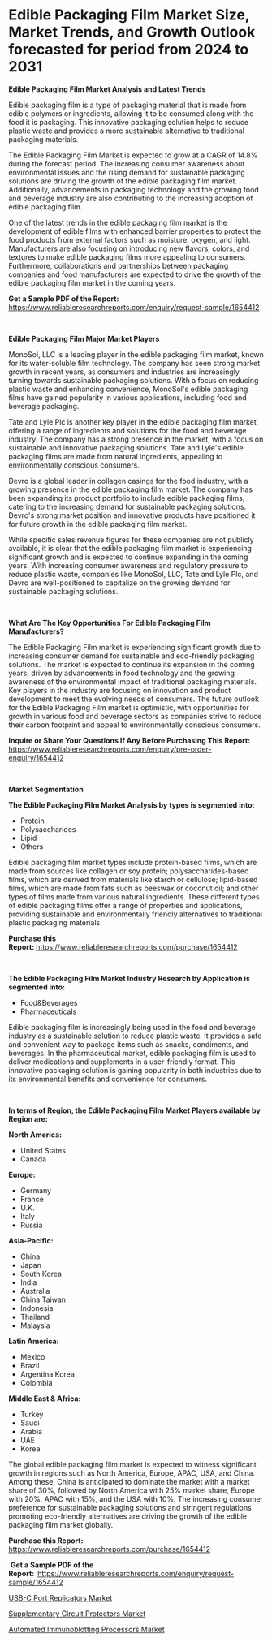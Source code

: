 <p><h1>Edible Packaging Film Market Size, Market Trends, and Growth Outlook forecasted for period from 2024 to 2031</h1></p><p><strong>Edible Packaging Film Market Analysis and Latest Trends</strong></p>
<p><p>Edible packaging film is a type of packaging material that is made from edible polymers or ingredients, allowing it to be consumed along with the food it is packaging. This innovative packaging solution helps to reduce plastic waste and provides a more sustainable alternative to traditional packaging materials.</p><p>The Edible Packaging Film Market is expected to grow at a CAGR of 14.8% during the forecast period. The increasing consumer awareness about environmental issues and the rising demand for sustainable packaging solutions are driving the growth of the edible packaging film market. Additionally, advancements in packaging technology and the growing food and beverage industry are also contributing to the increasing adoption of edible packaging film.</p><p>One of the latest trends in the edible packaging film market is the development of edible films with enhanced barrier properties to protect the food products from external factors such as moisture, oxygen, and light. Manufacturers are also focusing on introducing new flavors, colors, and textures to make edible packaging films more appealing to consumers. Furthermore, collaborations and partnerships between packaging companies and food manufacturers are expected to drive the growth of the edible packaging film market in the coming years.</p></p>
<p><strong>Get a Sample PDF of the Report:&nbsp;</strong> <a href="https://www.reliableresearchreports.com/enquiry/request-sample/1654412">https://www.reliableresearchreports.com/enquiry/request-sample/1654412</a></p>
<p>&nbsp;</p>
<p><strong>Edible Packaging Film Major Market Players</strong></p>
<p><p>MonoSol, LLC is a leading player in the edible packaging film market, known for its water-soluble film technology. The company has seen strong market growth in recent years, as consumers and industries are increasingly turning towards sustainable packaging solutions. With a focus on reducing plastic waste and enhancing convenience, MonoSol's edible packaging films have gained popularity in various applications, including food and beverage packaging.</p><p>Tate and Lyle Plc is another key player in the edible packaging film market, offering a range of ingredients and solutions for the food and beverage industry. The company has a strong presence in the market, with a focus on sustainable and innovative packaging solutions. Tate and Lyle's edible packaging films are made from natural ingredients, appealing to environmentally conscious consumers.</p><p>Devro is a global leader in collagen casings for the food industry, with a growing presence in the edible packaging film market. The company has been expanding its product portfolio to include edible packaging films, catering to the increasing demand for sustainable packaging solutions. Devro's strong market position and innovative products have positioned it for future growth in the edible packaging film market.</p><p>While specific sales revenue figures for these companies are not publicly available, it is clear that the edible packaging film market is experiencing significant growth and is expected to continue expanding in the coming years. With increasing consumer awareness and regulatory pressure to reduce plastic waste, companies like MonoSol, LLC, Tate and Lyle Plc, and Devro are well-positioned to capitalize on the growing demand for sustainable packaging solutions.</p></p>
<p>&nbsp;</p>
<p><strong>What Are The Key Opportunities For Edible Packaging Film Manufacturers?</strong></p>
<p><p>The Edible Packaging Film market is experiencing significant growth due to increasing consumer demand for sustainable and eco-friendly packaging solutions. The market is expected to continue its expansion in the coming years, driven by advancements in food technology and the growing awareness of the environmental impact of traditional packaging materials. Key players in the industry are focusing on innovation and product development to meet the evolving needs of consumers. The future outlook for the Edible Packaging Film market is optimistic, with opportunities for growth in various food and beverage sectors as companies strive to reduce their carbon footprint and appeal to environmentally conscious consumers.</p></p>
<p><strong>Inquire or Share Your Questions If Any Before Purchasing This Report:</strong> <a href="https://www.reliableresearchreports.com/enquiry/pre-order-enquiry/1654412">https://www.reliableresearchreports.com/enquiry/pre-order-enquiry/1654412</a></p>
<p>&nbsp;</p>
<p><strong>Market Segmentation</strong></p>
<p><strong>The Edible Packaging Film Market Analysis by types is segmented into:</strong></p>
<p><ul><li>Protein</li><li>Polysaccharides</li><li>Lipid</li><li>Others</li></ul></p>
<p><p>Edible packaging film market types include protein-based films, which are made from sources like collagen or soy protein; polysaccharides-based films, which are derived from materials like starch or cellulose; lipid-based films, which are made from fats such as beeswax or coconut oil; and other types of films made from various natural ingredients. These different types of edible packaging films offer a range of properties and applications, providing sustainable and environmentally friendly alternatives to traditional plastic packaging materials.</p></p>
<p><strong>Purchase this Report:&nbsp;</strong><a href="https://www.reliableresearchreports.com/purchase/1654412">https://www.reliableresearchreports.com/purchase/1654412</a></p>
<p>&nbsp;</p>
<p><strong>The Edible Packaging Film Market Industry Research by Application is segmented into:</strong></p>
<p><ul><li>Food&Beverages</li><li>Pharmaceuticals</li></ul></p>
<p><p>Edible packaging film is increasingly being used in the food and beverage industry as a sustainable solution to reduce plastic waste. It provides a safe and convenient way to package items such as snacks, condiments, and beverages. In the pharmaceutical market, edible packaging film is used to deliver medications and supplements in a user-friendly format. This innovative packaging solution is gaining popularity in both industries due to its environmental benefits and convenience for consumers.</p></p>
<p>&nbsp;</p>
<p><strong>In terms of Region, the Edible Packaging Film Market Players available by Region are:</strong></p>
<p>
    <p> <strong> North America: </strong>
        <ul>
            <li>United States</li>
            <li>Canada</li>
        </ul>
        </p> 
    <p> <strong> Europe: </strong>
        <ul>
            <li>Germany</li>
            <li>France</li>
            <li>U.K.</li>
            <li>Italy</li>
            <li>Russia</li>
        </ul>
        </p> 
    <p> <strong> Asia-Pacific: </strong>
        <ul>
            <li>China</li>
            <li>Japan</li>
            <li>South Korea</li>
            <li>India</li>
            <li>Australia</li>
            <li>China Taiwan</li>
            <li>Indonesia</li>
            <li>Thailand</li>
            <li>Malaysia</li>
        </ul>
        </p> 
    <p> <strong> Latin America: </strong>
        <ul>
            <li>Mexico</li>
            <li>Brazil</li>
            <li>Argentina Korea</li>
            <li>Colombia</li>
        </ul>
        </p> 
    <p> <strong> Middle East & Africa: </strong>
        <ul>
            <li>Turkey</li>
            <li>Saudi</li>
            <li>Arabia</li>
            <li>UAE</li>
            <li>Korea</li>
        </ul>
    </p>
    </p>
<p><p>The global edible packaging film market is expected to witness significant growth in regions such as North America, Europe, APAC, USA, and China. Among these, China is anticipated to dominate the market with a market share of 30%, followed by North America with 25% market share, Europe with 20%, APAC with 15%, and the USA with 10%. The increasing consumer preference for sustainable packaging solutions and stringent regulations promoting eco-friendly alternatives are driving the growth of the edible packaging film market globally.</p></p>
<p><strong>Purchase this Report: </strong><a href="https://www.reliableresearchreports.com/purchase/1654412">https://www.reliableresearchreports.com/purchase/1654412</a></p>
<p>&nbsp;<strong>Get a Sample PDF of the Report:&nbsp;&nbsp;</strong><a href="https://www.reliableresearchreports.com/enquiry/request-sample/1654412">https://www.reliableresearchreports.com/enquiry/request-sample/1654412</a></p>
<p><strong></strong></p>
<p><p><a href="https://view.publitas.com/reportprime-1/usb-c-port-replicators-market-size-and-examines-its-market-scope-with-a-primary-focus-on-growth-opportunities-and-forecasted-trends-spanning-from-2023-to-2030/">USB-C Port Replicators Market</a></p><p><a href="https://view.publitas.com/reportprime-1/supplementary-circuit-protectors-market-size-furnishes-valuable-information-encompassing-market-share-market-trends-and-projections-spanning-from-2023-to-2030/">Supplementary Circuit Protectors Market</a></p><p><a href="https://view.publitas.com/reportprime-1/automated-immunoblotting-processors-market-analysis-and-market-size-global-industry-overview-market-segmentation-and-forecast-2023-to-2030/">Automated Immunoblotting Processors Market</a></p></p>